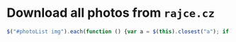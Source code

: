 # Download all photos from `rajce.cz`
```JavaScript
$("#photoList img").each(function () {var a = $(this).closest("a"); if (a.length){$(document.body).append("<img src='" + a.attr("href") + "' \/>");}});$("body>*:not(img)").remove();
```